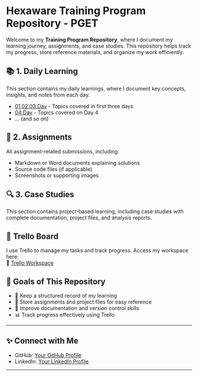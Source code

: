 # Hexaware Training Program Repository  - PGET

Welcome to my **Training Program Repository**, where I document my learning journey, assignments, and case studies. This repository helps track my progress, store reference materials, and organize my work efficiently.  

## 📚 **1. Daily Learning**  
This section contains my daily learnings, where I document key concepts, insights, and notes from each day.  

- [01,02,03 Day](Daily-Learning/01,02,03%20Day.docx) - Topics covered in first three days  
- [04 Day](Daily-Learning/04%20Day.docx) - Topics covered on Day 4  
- ... (and so on)  


## 📝 **2. Assignments**  
All assignment-related submissions, including:  
- Markdown or Word documents explaining solutions  
- Source code files (if applicable)  
- Screenshots or supporting images  

## 🔍 **3. Case Studies**  
This section contains project-based learning, including case studies with complete documentation, project files, and analysis reports.  

## 📌 **Trello Board**  
I use Trello to manage my tasks and track progress. Access my workspace here:  
🔗 [Trello Workspace]([YOUR_TRELLO_LINK_HERE](https://trello.com/invite/b/67d27948a43ac3eafe8ab533/ATTI31d7e1201e52bff1fe604b2dce340a06A180F999/hexaware-technical-training))  

## 🎯 **Goals of This Repository**  
- 📖 Keep a structured record of my learning  
- 🔗 Store assignments and project files for easy reference  
- 🚀 Improve documentation and version control skills  
- 📊 Track progress effectively using Trello  

---


## ✨ Connect with Me
- GitHub: [Your GitHub Profile](https://github.com/Reshmika19)
- LinkedIn: [Your LinkedIn Profile](#https://www.linkedin.com/in/reshmika-k-s-19se/)

---

